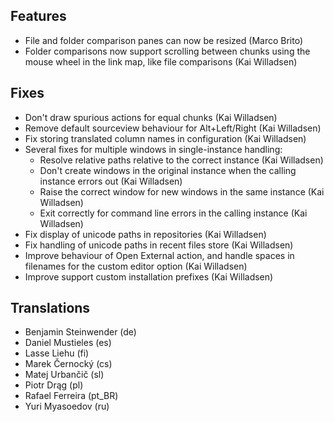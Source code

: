 <!--
2014-7-12 meld 3.11.2
=====================
-->

Features
--------

* File and folder comparison panes can now be resized (Marco Brito)
* Folder comparisons now support scrolling between chunks using the mouse wheel in the link map, like file comparisons (Kai Willadsen)

Fixes
-----

* Don't draw spurious actions for equal chunks (Kai Willadsen)
* Remove default sourceview behaviour for Alt+Left/Right (Kai Willadsen)
* Fix storing translated column names in configuration (Kai Willadsen)
* Several fixes for multiple windows in single-instance handling:
  * Resolve relative paths relative to the correct instance (Kai Willadsen)
  * Don't create windows in the original instance when the calling instance errors out (Kai Willadsen)
  * Raise the correct window for new windows in the same instance (Kai Willadsen)
  * Exit correctly for command line errors in the calling instance (Kai Willadsen)
* Fix display of unicode paths in repositories (Kai Willadsen)
* Fix handling of unicode paths in recent files store (Kai Willadsen)
* Improve behaviour of Open External action, and handle spaces in filenames for the custom editor option (Kai Willadsen)
* Improve support custom installation prefixes (Kai Willadsen)

Translations
------------

* Benjamin Steinwender (de)
* Daniel Mustieles (es)
* Lasse Liehu (fi)
* Marek Černocký (cs)
* Matej Urbančič (sl)
* Piotr Drąg (pl)
* Rafael Ferreira (pt_BR)
* Yuri Myasoedov (ru)

